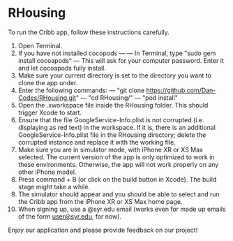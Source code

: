 # RHousing

To run the Cribb app, follow these instructions carefully.

1.  Open Terminal.
2.  If you have not installed cocopods —
        — In Terminal, type "sudo gem install cocoapods"
        — This will ask for your computer password. Enter it and let cocoapods fully install.
3.  Make sure your current directory is set to the directory you want to clone the app under.
4.  Enter the following commands:
        — "git clone https://github.com/Dan-Codes/RHousing.git"
        — "cd RHousing/"
        — "pod install"
5.  Open the .xworkspace file inside the RHousing folder. This should trigger Xcode to start.
6.  Ensure that the file GoogleService-Info.plist is not corrupted (i.e. displaying as red text) in the workspace. If it is, there is an additional GoogleService-Info.plist file in the RHousing directory; delete the corrupted instance and replace it with the working file.
7.  Make sure you are in simulator mode, with iPhone XR or XS Max selected. The current version of the app is only optimized to work in these environments. Otherwise, the app will not work properly on any other iPhone model.
8.  Press command + B (or click on the build button in Xcode). The build stage might take a while.
9.  The simulator should appear and you should be able to select and run the Cribb app from the iPhone XR or XS Max home page.
10. When signing up, use a @syr.edu email (works even for made up emails of the form user@syr.edu, for now).

Enjoy our application and please provide feedback on our project!
